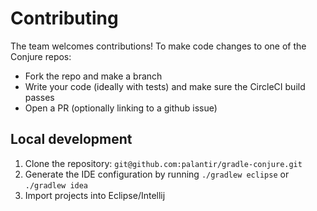 # Contributing

The team welcomes contributions!  To make code changes to one of the Conjure repos:

- Fork the repo and make a branch
- Write your code (ideally with tests) and make sure the CircleCI build passes
- Open a PR (optionally linking to a github issue)

## Local development

1. Clone the repository: `git@github.com:palantir/gradle-conjure.git`
2. Generate the IDE configuration by running `./gradlew eclipse` or `./gradlew idea`
3. Import projects into Eclipse/Intellij